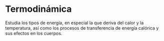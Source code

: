 # Termodinámica
Estudia los tipos de energía, en especial la que deriva del calor y la temperatura, así como los procesos de transferencia de energía calórica y sus efectos en los cuerpos.